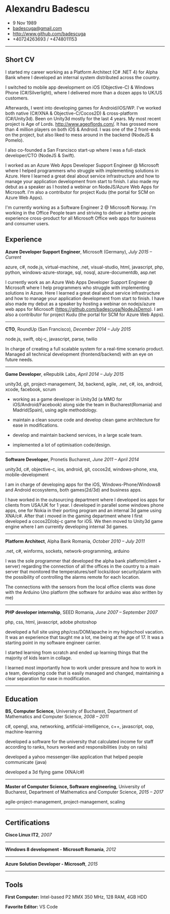 
# Alexandru Badescu
- 9 Nov 1989
- badescuga@gmail.com
- http://www.github.com/badescuga
- +40724263693 / +4748011153
---------------------

## Short CV

I started my career working as a Platform Architect (C# .NET 4) for Alpha Bank where I developed an internal system distributed across the country.

I switched to mobile app development on iOS (Objective-C) & Windows Phone (C#/Silverlight), where I delivered more than a dozen apps to UK/US customers.

Afterwards, I went into developing games for Android/iOS/WP. I've worked both native (C#/XNA & Objective-C/Cocos2D) & cross-platform (C#/Unity3d). Been on Unity3d mostly for the last 4 years. My most recent project is Age of Lords. http://www.ageoflords.com/. It has grossed more than 4 million players on both iOS & Android. I was one of the 2 front-ends on the project, but also liked to mess around in the backend (NodeJS & Pomelo). 

I also co-founded a San Francisco start-up where I was a full-stack developer/CTO (NodeJS & Swift).

I worked as an Azure Web Apps Developer Support Engineer @ Microsoft where I helped programmers who struggle with implementing solutions in Azure. Here I learned a great deal about service infrastructure and how to manage your application development from start to finish. I also made my debut as a speaker as I hosted a webinar on NodeJS/Azure Web Apps for Microsoft. I'm also a contributor for project Kudu (the portal for SCM on Azure Web Apps). 

I'm currently working as a Software Engineer 2 @ Microsoft Norway. I'm working in the Office People team and striving to deliver a better people experience cross-product for all Microsoft Office web apps for business and consumer users.

## Experience



**Azure Developer Support Engineer**, Microsoft (Germany), *July 2015 – Current*

azure, c#, node.js, virtual-machine, .net, visual-studio, html, javascript, php, python, windows-azure-storage, sql, nosql, azure-documentdb, asp.net

I currently work as an Azure Web Apps Developer Support Engineer @ Microsoft where I help programmers who struggle with implementing solutions in Azure. Here I learned a great deal about service infrastructure and how to manage your application development from start to finish. I have also made my debut as a speaker by hosting a webinar on nodejs/azure web apps for Microsoft (https://github.com/badescuga/NodeJsDemo). I am also a contributor for project Kudu (the portal for SCM for Azure Web Apps).

---


**CTO**, RoundUp (San Francisco), *December 2014 – July 2015*

node.js, swift, obj-c, javascript, parse, twilio

In charge of creating a full scalable system for a real-time scenario product. Managed all technical development (frontend/backend) with an eye on future needs.

---

**Game Developer**, eRepublik Labs, *April 2014 – July 2015*

unity3d, git, project-management, 3d, backend, agile, .net, c#, ios, android, xcode, facebook, scrum

- working as a game developer in Unity3d (a MMO for iOS/Android/Facebook) along side the team in Bucharest(Romania) and Madrid(Spain), using agile methodology.

- maintain a clean source code and develop clean game architecture for ease in modifications.

- develop and maintain backend services, in a large scale team.

- implemented a lot of optimisation code/design.

---

**Software Developer**, Pronetis Bucharest, *June 2011 – April 2014*

unity3d, c#, objective-c, ios, android, git, cocos2d, windows-phone, xna, mobile-development

I am in charge of developing apps for the iOS, Windows-Phone/Windows8 and Android ecosystems, both games(2d/3d) and business apps. 

I have worked in the outsourcing department where I developed ios apps for clients from USA/UK for 1 year. I developed in parallel some windows phone apps, one for Nokia in their porting program and an internal 3d game using XNA/c#. 
After that i moved in the gaming department where I first developed a cocos2D/obj-c game for iOS. We then moved to Unity3d game engine where I am currently developing internal 3d games.

---

**Platform Architect**, Alpha Bank Romania, *October 2010 – July 2011*

.net, c#, winforms, sockets, network-programming, arduino

I was the sole programmer that developed the alpha bank platform(client + server) regarding the connection of all the offices in the country to a main server that monitored the temperatures/seif locks/door security/alarm with the possibility of controlling the alarms remote for each location. 

The connections with the sensors from the local office clients was done with the Arduino Uno platform (the software for arduino was also written by me)

--- 

**PHP developer internship**, SEED Romania, *June 2007 – September 2007*

php, css, html, javascript, adobe photoshop

developed a full site using php/css/DOM/apache in my highschool vacation. It was an experience that taught me a lot, me being at the age of 17. It was a starting point in my software engineer carrier. 

I started learning from scratch and ended up learning things that the majority of kids learn in collage.  

I learned most importantly how to work under pressure and how to work in a team, developing code that is easily managed and changed, maintaining a clear separation for ease in modification.

---


## Education

**BS, Computer Science**, University of Bucharest, Department of Mathematics and Computer Science, *2008 – 2011*

c#, opengl, xna, networking, artificial-intelligence, c++, javascript, oop, machine-learning

developed a software for the university that calculated income for staff according to ranks, hours worked and responsibilities (ruby on rails)

developed a yahoo messenger-like application that helped people communicate (java)

developed a 3d flying game (XNA/c#)


---

**Master of Computer Science, Software engineering**, University of Bucharest, Department of Mathematics and Computer Science, *2015 – 2017*

agile-project-management, project-management, scaling



---

## Certifications

**Cisco Linux IT2**, *2007*




---

**Windows 8 development - Microsoft Romania**, *2012*




---

**Azure Solution Developer - Microsoft**, *2015*


---


## Tools
**First Computer:** Intel-based P2 MMX 350 MHz, 128 RAM, 4GB HDD

**Favorite Editor:** VS Code

